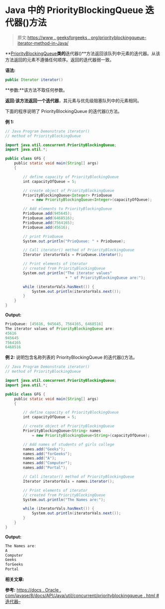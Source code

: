 # Java 中的 PriorityBlockingQueue 迭代器()方法

> 原文:[https://www . geeksforgeeks . org/priorityblockingqueue-iterator-method-in-Java/](https://www.geeksforgeeks.org/priorityblockingqueue-iterator-method-in-java/)

**[PriorityBlockingQueue](https://www.geeksforgeeks.org/priorityblockingqueue-class-in-java/)**类的**迭代器()**方法返回该队列中元素的迭代器。从该方法返回的元素不遵循任何顺序。返回的迭代器弱一致。

**语法:**

```java
public Iterator iterator()
```

**参数:**该方法不取任何参数。

**返回:**该方法返回一个**迭代器**，其元素与优先级阻塞队列中的元素相同。

下面的程序说明了 PriorityBlockingQueue 的迭代器()方法。

**例 1:**

```java
// Java Program Demonstrate iterator()
// method of PriorityBlockingQueue

import java.util.concurrent.PriorityBlockingQueue;
import java.util.*;

public class GFG {
    public static void main(String[] args)
    {

        // define capacity of PriorityBlockingQueue
        int capacityOfQueue = 5;

        // create object of PriorityBlockingQueue
        PriorityBlockingQueue<Integer> PrioQueue
            = new PriorityBlockingQueue<Integer>(capacityOfQueue);

        // Add elements to PriorityBlockingQueue
        PrioQueue.add(945645);
        PrioQueue.add(6468516);
        PrioQueue.add(7564165);
        PrioQueue.add(45616);

        // print PrioQueue
        System.out.println("PrioQueue: " + PrioQueue);

        // Call iterator() method of PriorityBlockingQueue
        Iterator iteratorVals = PrioQueue.iterator();

        // Print elements of iterator
        // created from PriorityBlockingQueue
        System.out.println("The iterator values"
                           + " of PriorityBlockingQueue are:");

        while (iteratorVals.hasNext()) {
            System.out.println(iteratorVals.next());
        }
    }
}
```

**Output:**

```java
PrioQueue: [45616, 945645, 7564165, 6468516]
The iterator values of PriorityBlockingQueue are:
45616
945645
7564165
6468516

```

**例 2:** 说明包含名称列表的 PriorityBlockingQueue 的迭代器()方法。

```java
// Java Program Demonstrate iterator()
// method of PriorityBlockingQueue

import java.util.concurrent.PriorityBlockingQueue;
import java.util.*;

public class GFG {
    public static void main(String[] args)
    {

        // define capacity of PriorityBlockingQueue
        int capacityOfQueue = 5;

        // create object of PriorityBlockingQueue
        PriorityBlockingQueue<String> names
            = new PriorityBlockingQueue<String>(capacityOfQueue);

        // Add names of students of girls college
        names.add("Geeks");
        names.add("forGeeks");
        names.add("A");
        names.add("Computer");
        names.add("Portal");

        // Call iterator() method of PriorityBlockingQueue
        Iterator iteratorVals = names.iterator();

        // Print elements of iterator
        // created from PriorityBlockingQueue
        System.out.println("The Names are:");

        while (iteratorVals.hasNext()) {
            System.out.println(iteratorVals.next());
        }
    }
}
```

**Output:**

```java
The Names are:
A
Computer
Geeks
forGeeks
Portal

```

**相关文章:**

**参考:**
[https://docs . Oracle . com/javase/8/docs/API/Java/util/concurrent/priorityblockingqueue . html #迭代器–](https://docs.oracle.com/javase/8/docs/api/java/util/concurrent/PriorityBlockingQueue.html#iterator--)
